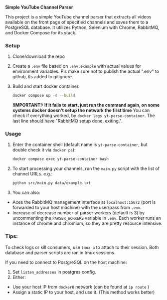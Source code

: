 **Simple YouTube Channel Parser**

This project is a simple YouTube channel parser that extracts all videos available on the front page of specified channels and saves them to a PostgreSQL database. It utilizes Python, Selenium with Chrome, RabbitMQ, and Docker Compose for its stack.

### Setup

1. Clone/download the repo

2. Create a `.env` file based on `.env.example` with actual values for environment variables. Pls make sure not to publish the actual ".env" to github, its added to gitignore.

3. Build and start docker container.
    ```bash
    docker compose up -d --build
    ```
    **!IMPORTANT!: If it fails to start, just run the command again, on some systems docker doesn't setup the network the first time**
    You can check if everything worked, by `docker logs yt-parse-container`. The last line should have "RabbitMQ setup done, exiting.".

### Usage

1. Enter the container shell (default name is `yt-parse-container`, but double check it via `docker ps`):
    ```bash
    docker compose exec yt-parse-container bash
    ```
    
2. To start processing your channels, run the `main.py` script with the list of channel URLs. e.g.:
    ```bash
    python src/main.py data/example.txt
    ```

3. You can also:
- Aces the RabbitMQ management interface at `localhost:15672` (port is forwarded to your host machine) with the user/pass from `.env`.
- Increase of decrease number of parser workers (default is 3) by uncommenting the `PARSER_WORKERS` variable in `.env`. Each worker runs an instance of chrome and chromium, so they are pretty resource intensive.

### Tips:

To check logs or kill consumers, use `tmux a` to attach to their session. Both database and parser scripts are ran in tmux sessions.

If you need to connect to PostgreSQL on the host machine:
1. Set `listen_addresses` in postgres config. 
2. Either:
- Use your host IP from `docker0` network (can be found at `ip route` )
- Assign a static IP to your host, and use it. (This method works better)
